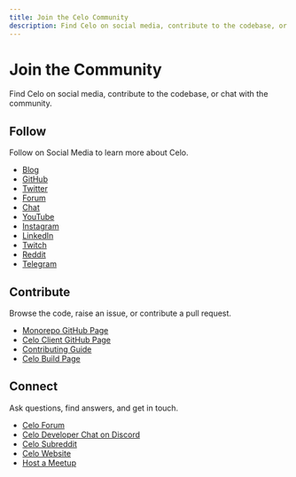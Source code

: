 ```yaml
---
title: Join the Celo Community
description: Find Celo on social media, contribute to the codebase, or chat with the community.
---
```

# Join the Community

Find Celo on social media, contribute to the codebase, or chat with the community.

## Follow

Follow on Social Media to learn more about Celo.

* [Blog](https://medium.com/celoOrg)
* [GitHub](https://github.com/celo-org/celo-monorepo)
* [Twitter](https://twitter.com/CeloOrg)
* [Forum](https://forum.celo.org/)
* [Chat](https://discord.gg/6yWMkgM)
* [YouTube](https://youtube.com/channel/UCCZgos_YAJSXm5QX5D5Wkcw)
* [Instagram](https://www.instagram.com/celoorg/)
* [LinkedIn](https://www.linkedin.com/company/celoOrg/)
* [Twitch](https://www.twitch.tv/celoorg)
* [Reddit](https://www.reddit.com/r/celo/)
* [Telegram](https://t.me/celoplatform)

## Contribute

Browse the code, raise an issue, or contribute a pull request.

* [Monorepo GitHub Page](https://github.com/celo-org/celo-monorepo)
* [Celo Client GitHub Page](https://github.com/celo-org/celo-blockchain)
* [Contributing Guide](https://docs.celo.org/community/contributing)
* [Celo Build Page](https://celo.org/build)

## Connect

Ask questions, find answers, and get in touch.

* [Celo Forum](https://forum.celo.org/)
* [Celo Developer Chat on Discord](https://chat.celo.org/)
* [Celo Subreddit](https://www.reddit.com/r/celo/)
* [Celo Website](https://celo.org/build)
* [Host a Meetup](https://airtable.com/shrTCM7LddTxOm3r6)